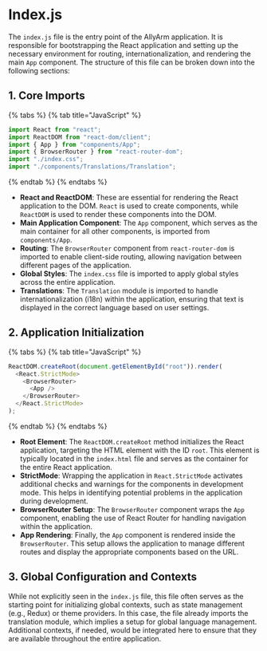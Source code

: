 # Index.js

The `index.js` file is the entry point of the AllyArm application. It is responsible for bootstrapping the React application and setting up the necessary environment for routing, internationalization, and rendering the main `App` component. The structure of this file can be broken down into the following sections:

## 1. **Core Imports**

{% tabs %}
{% tab title="JavaScript" %}
```javascript
import React from "react";
import ReactDOM from "react-dom/client";
import { App } from "components/App";
import { BrowserRouter } from "react-router-dom";
import "./index.css";
import "./components/Translations/Translation";
```
{% endtab %}
{% endtabs %}

* **React and ReactDOM**: These are essential for rendering the React application to the DOM. `React` is used to create components, while `ReactDOM` is used to render these components into the DOM.
* **Main Application Component**: The `App` component, which serves as the main container for all other components, is imported from `components/App`.
* **Routing**: The `BrowserRouter` component from `react-router-dom` is imported to enable client-side routing, allowing navigation between different pages of the application.
* **Global Styles**: The `index.css` file is imported to apply global styles across the entire application.
* **Translations**: The `Translation` module is imported to handle internationalization (i18n) within the application, ensuring that text is displayed in the correct language based on user settings.

## 2. **Application Initialization**

{% tabs %}
{% tab title="JavaScript" %}
```javascript
ReactDOM.createRoot(document.getElementById("root")).render(
  <React.StrictMode>
    <BrowserRouter>
      <App />
    </BrowserRouter>
  </React.StrictMode>
);
```
{% endtab %}
{% endtabs %}

* **Root Element**: The `ReactDOM.createRoot` method initializes the React application, targeting the HTML element with the ID `root`. This element is typically located in the `index.html` file and serves as the container for the entire React application.
* **StrictMode**: Wrapping the application in `React.StrictMode` activates additional checks and warnings for the components in development mode. This helps in identifying potential problems in the application during development.
* **BrowserRouter Setup**: The `BrowserRouter` component wraps the `App` component, enabling the use of React Router for handling navigation within the application.
* **App Rendering**: Finally, the `App` component is rendered inside the `BrowserRouter`. This setup allows the application to manage different routes and display the appropriate components based on the URL.

## 3. **Global Configuration and Contexts**

While not explicitly seen in the `index.js` file, this file often serves as the starting point for initializing global contexts, such as state management (e.g., Redux) or theme providers. In this case, the file already imports the translation module, which implies a setup for global language management. Additional contexts, if needed, would be integrated here to ensure that they are available throughout the entire application.

